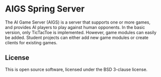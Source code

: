 # AIGS Spring Server

The AI Game Server (AIGS) is a server that supports one or more games, and provides AI players to play against human opponents. In the basic version, only TicTacToe is implemented. However, game modules can easily be added. Student projects can either add new game modules or create clients for existing games.

## License

This is open source software, licensed under the BSD 3-clause license.
